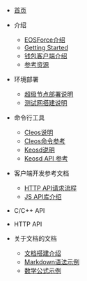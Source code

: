 - [首页](README.md)

- 介绍
    - [EOSForce介绍](eos/what_is_eosforce.md)
    - [Getting Started](eos/getting_started_eosforce.md)
    - [钱包客户端介绍](eos/eosforce_wallet_introduction.md)
    - [参考资源](eos/eosforce_res.md)
- 环境部署
    - [超级节点部署说明](eos/eosforce_bp.md)
    - [测试网搭建说明](eos/eosforce_bios.md)
- 命令行工具
    - [Cleos说明](eos/eosforce_cleos_introduction.md)
    - [Cleos命令参考](eos/eosforce_cleos_res.md)
    - [Keosd说明](eos/eosforce_keosd_introduction.md)
    - [Keosd API 参考](eos/eosforce_keosd_res.md)
- 客户端开发参考文档
    - [HTTP API请求流程](eos/eosforce_http_api_develop.md)
    - [JS API库介绍](eos/eosjs_api_doc.md) 
- C/C++ API
- HTTP API
- 关于文档的文档
    - [文档搭建介绍](example/doc_introduction.md)
    - [Markdown语法示例](example/example.md)
    - [数学公式示例](example/example_maths.md) 